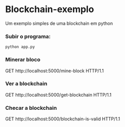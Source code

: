 # Blockchain-exemplo

Um exemplo simples de uma blockchain em python

### Subir o programa:
```
python app.py
```

### Minerar bloco
GET http://localhost:5000/mine-block HTTP/1.1

### Ver a blockchain
GET http://localhost:5000/get-blockchain HTTP/1.1

### Checar a blockchain
GET http://localhost:5000/blockchain-is-valid HTTP/1.1
